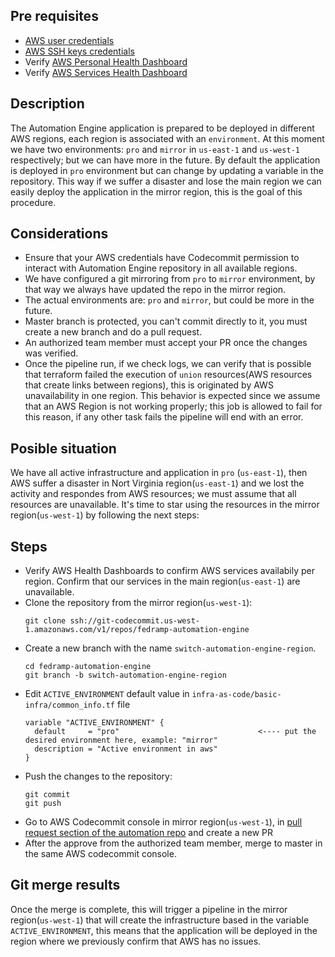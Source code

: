 ## Pre requisites
- [AWS user credentials](https://docs.aws.amazon.com/cli/latest/userguide/cli-configure-quickstart.html)
- [AWS SSH keys credentials](https://docs.aws.amazon.com/codecommit/latest/userguide/setting-up-ssh-unixes.html)
- Verify [AWS Personal Health Dashboard](https://phd.aws.amazon.com/)
- Verify [AWS Services Health Dashboard](https://health.aws.amazon.com/health/status)


## Description
The Automation Engine application is prepared to be deployed in different AWS regions, each region is associated with an `environment`.
At this moment we have two environments: `pro` and `mirror` in `us-east-1` and `us-west-1` respectively; but we can have more in the future.
By default the application is deployed in `pro` environment but can change by updating a variable in the repository.
This way if we suffer a disaster and lose the main region we can easily deploy the application in the mirror region,
this is the goal of this procedure.


## Considerations
- Ensure that your AWS credentials have Codecommit permission to interact with Automation Engine repository in all available regions.
- We have configured a git mirroring from `pro` to `mirror` environment, by that way we always have updated the repo in the mirror region.
- The actual environments are: `pro` and `mirror`, but could be more in the future.
- Master branch is protected, you can't commit directly to it, you must create a new branch and do a pull request.
- An authorized team member must accept your PR once the changes was verified.
- Once the pipeline run, if we check logs, we can verify that is possible that terraform failed the execution of `union` resources(AWS resources
that create links between regions), this is originated by AWS unavailability in one region. This behavior is expected since we assume
that an AWS Region is not working properly; this job is allowed to fail for this reason, if any other task fails the pipeline will end with an error.

## Posible situation
We have all active infrastructure and application in `pro` (`us-east-1`), then AWS suffer a disaster in Nort Virginia region(`us-east-1`) and
we lost the activity and respondes from AWS resources; we must assume that all resources are unavailable.
It's time to star using the resources in the mirror region(`us-west-1`) by following the next steps:

## Steps
- Verify AWS Health Dashboards to confirm AWS services availabily per region. Confirm that our services in the main region(`us-east-1`) are unavailable.
- Clone the repository from the mirror region(`us-west-1`): 
  ```
  git clone ssh://git-codecommit.us-west-1.amazonaws.com/v1/repos/fedramp-automation-engine
  ```
- Create a new branch with the name `switch-automation-engine-region`.
  ```
  cd fedramp-automation-engine
  git branch -b switch-automation-engine-region
  ```
- Edit `ACTIVE_ENVIRONMENT` default value in `infra-as-code/basic-infra/common_info.tf` file 
  ```
  variable "ACTIVE_ENVIRONMENT" {
    default     = "pro"                               <---- put the desired environment here, example: "mirror"
    description = "Active environment in aws"
  }
  ```
- Push the changes to the repository:
  ```
  git commit
  git push
  ```
- Go to AWS Codecommit console in mirror region(`us-west-1`), in [pull request section of the automation repo](https://us-west-1.console.aws.amazon.com/codesuite/codecommit/repositories/fedramp-automation-engine/pull-requests?region=us-west-1&status=OPEN&) and create a new PR
- After the approve from the authorized team member, merge to master in the same AWS codecommit console.

## Git merge results
Once the merge is complete, this will trigger a pipeline in the mirror region(`us-west-1`) that will create the infrastructure based in the variable `ACTIVE_ENVIRONMENT`, 
this means that the application will be deployed in the region where we previously confirm that AWS has no issues.